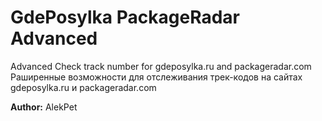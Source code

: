 # GdePosylka PackageRadar Advanced
Advanced Check track number for gdeposylka.ru and packageradar.com<br>
Раширенные возможности для отслеживания трек-кодов на сайтах gdeposylka.ru и packageradar.com

<b>Author:</b> AlekPet <br>
